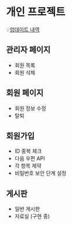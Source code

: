 # 개인 프로젝트

💡[업데이트 내역](https://github.com/kizuc/project1/blob/main/update.md)
<br>
## 관리자 페이지
  - 회원 목록
  - 회원 삭제
 
## 회원 페이지
  - 회원 정보 수정
  - 탈퇴
  
## 회원가입
  - ID 중복 체크
  - 다음 우편 API
  - 각 항목 제약
  - 비밀번호 보안 단계 설정
  
## 게시판
  - 일반 게시판
  - 자료실 (구현 중)
 
 
